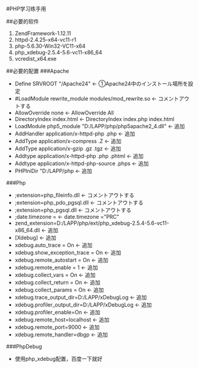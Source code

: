 #PHP学习练手用

##必要的软件
1. ZendFramework-1.12.11
1. httpd-2.4.25-x64-vc11-r1
1. php-5.6.30-Win32-VC11-x64
1. php_xdebug-2.5.4-5.6-vc11-x86\_64
1. vcredist_x64.exe

##必要的配置
###Apache
- Define SRVROOT "/Apache24"                                   ←	①Apache24中のインストール場所を設定
- #LoadModule rewrite_module modules/mod_rewrite.so            ←	コメントアウトする
- AllowOverride none                                           ←	AllowOverride All
- DirectoryIndex index.html                                    ←	DirectoryIndex index.php index.html
- LoadModule php5_module "D:/LAPP/php/php5apache2_4.dll"       ←    追加
- AddHandler application/x-httpd-php .php                      ←	    追加
- AddType application/x-compress .Z                            ←	    追加
- AddType application/x-gzip .gz .tgz                          ←	    追加
- Addtype application/x-httpd-php .php .phtml                  ←	    追加
- Addtype application/x-httpd-php-source .phps                 ←	    追加
- PHPIniDir "D:/LAPP/php                                       ←    追加

###Php
- ;extension=php_fileinfo.dll                                           ←	コメントアウトする
- ;extension=php_pdo_pgsql.dll                                          ←	コメントアウトする
- ;extension=php_pgsql.dll                                              ←	コメントアウトする
- ;date.timezone =                                                      ←	date.timezone ="PRC"
- zend_extension=D:/LAPP/php/ext/php_xdebug-2.5.4-5.6-vc11-x86_64.dll   ←	追加
- [Xdebug]                                                              ←	追加
- xdebug.auto_trace = On                                                ←	追加
- xdebug.show_exception_trace = On                                      ←	追加
- xdebug.remote_autostart = On                                          ←	追加
- xdebug.remote_enable = 1                                              ←	追加
- xdebug.collect_vars = On                                              ←	追加
- xdebug.collect_return = On                                            ←	追加
- xdebug.collect_params = On                                            ←	追加
- xdebug.trace_output_dir=D:/LAPP/xDebugLog                             ←	追加
- xdebug.profiler_output_dir=D:/LAPP/xDebugLog                          ←	追加
- xdebug.profiler_enable=On                                             ←	追加
- xdebug.remote_host=localhost                                          ←	追加
- xdebug.remote_port=9000                                               ←	追加
- xdebug.remote_handler=dbgp                                            ←	追加

###PhpDebug
- 使用php_xdebug配置，百度一下就好